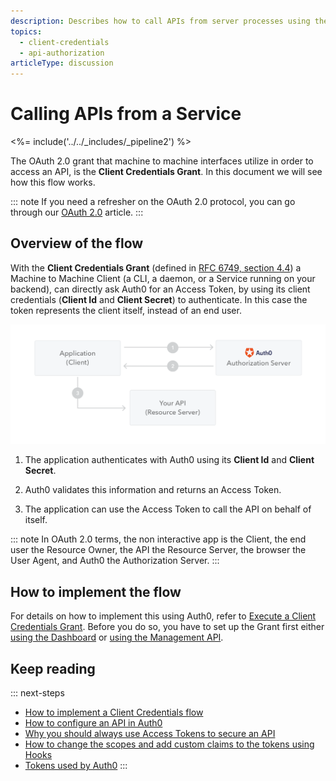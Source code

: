 ```yaml
---
description: Describes how to call APIs from server processes using the Client Credentials Grant.
topics:
  - client-credentials
  - api-authorization
articleType: discussion
---
```

# Calling APIs from a Service

<%= include('../../_includes/_pipeline2') %>

The OAuth 2.0 grant that machine to machine interfaces utilize in order to access an API, is the **Client Credentials Grant**. In this document we will see how this flow works.

::: note
If you need a refresher on the OAuth 2.0 protocol, you can go through our [OAuth 2.0](/protocols/oauth2) article.
:::

## Overview of the flow

With the **Client Credentials Grant** (defined in [RFC 6749, section 4.4](https://tools.ietf.org/html/rfc6749#section-4.4)) a Machine to Machine Client (a CLI, a daemon, or a Service running on your backend), can directly ask Auth0 for an Access Token, by using its client credentials (__Client Id__ and __Client Secret__) to authenticate. In this case the token represents the client itself, instead of an end user.

![Client Credentials Grant Flow](/media/articles/api-auth/client-credentials-grant.png)

1. The application authenticates with Auth0 using its __Client Id__ and __Client Secret__.

1. Auth0 validates this information and returns an Access Token.

1. The application can use the Access Token to call the API on behalf of itself.

::: note
In OAuth 2.0 terms, the non interactive app is the Client, the end user the Resource Owner, the API the Resource Server, the browser the User Agent, and Auth0 the Authorization Server.
:::

## How to implement the flow

For details on how to implement this using Auth0, refer to [Execute a Client Credentials Grant](/api-auth/tutorials/client-credentials). Before you do so, you have to set up the Grant first either [using the Dashboard](/api-auth/config/using-the-auth0-dashboard) or [using the Management API](/api-auth/config/using-the-management-api).

## Keep reading

::: next-steps
- [How to implement a Client Credentials flow](/api-auth/tutorials/client-credentials)
- [How to configure an API in Auth0](/apis)
- [Why you should always use Access Tokens to secure an API](/api-auth/why-use-access-tokens-to-secure-apis)
- [How to change the scopes and add custom claims to the tokens using Hooks](/api-auth/tutorials/client-credentials/customize-with-hooks)
- [Tokens used by Auth0](/tokens)
:::
